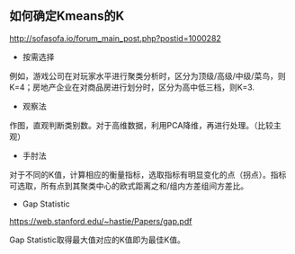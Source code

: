 ## 如何确定Kmeans的K

http://sofasofa.io/forum_main_post.php?postid=1000282

* 按需选择

例如，游戏公司在对玩家水平进行聚类分析时，区分为顶级/高级/中级/菜鸟，则K=4；房地产企业在对商品房进行划分时，区分为高中低三档，则K=3.

* 观察法 

作图，直观判断类别数。对于高维数据，利用PCA降维，再进行处理。（比较主观）

* 手肘法

对于不同的K值，计算相应的衡量指标，选取指标有明显变化的点（拐点）。指标可选取，所有点到其聚类中心的欧式距离之和/组内方差组间方差比。

* Gap Statistic

https://web.stanford.edu/~hastie/Papers/gap.pdf

Gap Statistic取得最大值对应的K值即为最佳K值。

